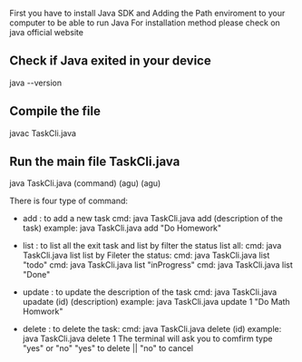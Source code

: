 First you have to install Java SDK and Adding the Path enviroment to your computer to be able to run Java
For installation method please check on java official website

## Check if Java exited in your device
  java --version
  
## Compile the file ##
  javac TaskCli.java

## Run the main file TaskCli.java ##
  java TaskCli.java (command) (agu) (agu)

There is four type of command: 
  - add : to add a new task
          cmd: java TaskCli.java add (description of the task)
          example: java TaskCli.java add "Do Homework"
    
  - list : to list all the exit task and list by filter the status
    list all:
          cmd: java TaskCli.java list
    list by Fileter the status:
          cmd: java TaskCli.java list "todo"
          cmd: java TaskCli.java list "inProgress"
          cmd: java TaskCli.java list "Done"
  - update : to update the description of the task
          cmd: java TaskCli.java upadate (id) (description)
          example: java TaskCli.java update 1 "Do Math Homwork"
  - delete : to delete the task:
          cmd: java TaskCli.java delete (id)
          example: java TaskCli.java delete 1
            The terminal will ask you to comfirm type "yes" or "no"
            "yes" to delete || "no" to cancel
          

          
